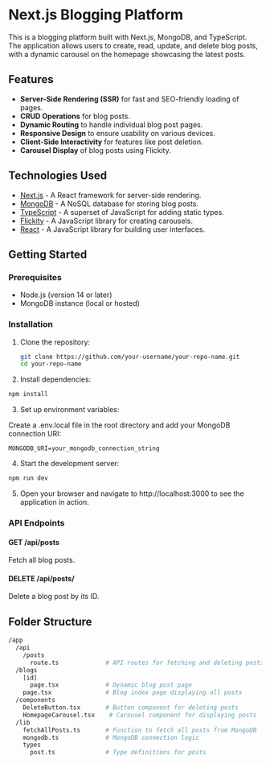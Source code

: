 # Next.js Blogging Platform

This is a blogging platform built with Next.js, MongoDB, and TypeScript. The application allows users to create, read, update, and delete blog posts, with a dynamic carousel on the homepage showcasing the latest posts.

## Features

- **Server-Side Rendering (SSR)** for fast and SEO-friendly loading of pages.
- **CRUD Operations** for blog posts.
- **Dynamic Routing** to handle individual blog post pages.
- **Responsive Design** to ensure usability on various devices.
- **Client-Side Interactivity** for features like post deletion.
- **Carousel Display** of blog posts using Flickity.

## Technologies Used

- [Next.js](https://nextjs.org/) - A React framework for server-side rendering.
- [MongoDB](https://www.mongodb.com/) - A NoSQL database for storing blog posts.
- [TypeScript](https://www.typescriptlang.org/) - A superset of JavaScript for adding static types.
- [Flickity](https://flickity.metafizzy.co/) - A JavaScript library for creating carousels.
- [React](https://reactjs.org/) - A JavaScript library for building user interfaces.

## Getting Started

### Prerequisites

- Node.js (version 14 or later)
- MongoDB instance (local or hosted)

### Installation

1. Clone the repository:

   ```bash
   git clone https://github.com/your-username/your-repo-name.git
   cd your-repo-name
   ```

2. Install dependencies:

```bash
npm install
```

3. Set up environment variables:

Create a .env.local file in the root directory and add your MongoDB connection URI:

```env
MONGODB_URI=your_mongodb_connection_string
```

4. Start the development server:

```bash
npm run dev
```

5. Open your browser and navigate to http://localhost:3000 to see the application in action.

### API Endpoints

#### GET /api/posts

Fetch all blog posts.

#### DELETE /api/posts/

Delete a blog post by its ID.

## Folder Structure

```bash
/app
  /api
    /posts
      route.ts             # API routes for fetching and deleting posts
  /blogs
    [id]
      page.tsx             # Dynamic blog post page
    page.tsx               # Blog index page displaying all posts
  /components
    DeleteButton.tsx       # Button component for deleting posts
    HomepageCarousel.tsx    # Carousel component for displaying posts
  /lib
    fetchAllPosts.ts       # Function to fetch all posts from MongoDB
    mongodb.ts             # MongoDB connection logic
    types
      post.ts              # Type definitions for posts
```
